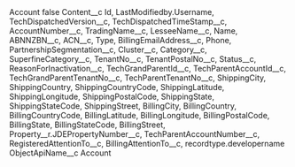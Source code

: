 <?xml version="1.0" encoding="UTF-8"?>
<CustomMetadata xmlns="http://soap.sforce.com/2006/04/metadata" xmlns:xsi="http://www.w3.org/2001/XMLSchema-instance" xmlns:xsd="http://www.w3.org/2001/XMLSchema">
    <label>Account</label>
    <protected>false</protected>
    <values>
        <field>Content__c</field>
        <value xsi:type="xsd:string">Id, LastModifiedby.Username, TechDispatchedVersion__c, TechDispatchedTimeStamp__c, AccountNumber__c, TradingName__c, LesseeName__c, Name, ABNNZBN__c, ACN__c, Type, BillingEmailAddress__c, Phone, PartnershipSegmentation__c, Cluster__c, Category__c, SuperfineCategory__c, TenantNo__c, TenantPostalNo__c, Status__c, ReasonForInactivation__c, TechGrandParentId__c, TechParentAccountId__c, TechGrandParentTenantNo__c, TechParentTenantNo__c, ShippingCity, ShippingCountry, ShippingCountryCode, ShippingLatitude, ShippingLongitude, ShippingPostalCode, ShippingState, ShippingStateCode, ShippingStreet, BillingCity, BillingCountry, BillingCountryCode, BillingLatitude, BillingLongitude, BillingPostalCode, BillingState, BillingStateCode, BillingStreet, Property__r.JDEPropertyNumber__c, 
TechParentAccountNumber__c, RegisteredAttentionTo__c, BillingAttentionTo__c, recordtype.developername</value>
    </values>
    <values>
        <field>ObjectApiName__c</field>
        <value xsi:type="xsd:string">Account</value>
    </values>
</CustomMetadata>
